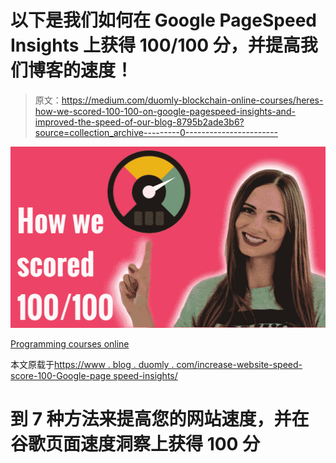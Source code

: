 # 以下是我们如何在 Google PageSpeed Insights 上获得 100/100 分，并提高我们博客的速度！

> 原文：<https://medium.com/duomly-blockchain-online-courses/heres-how-we-scored-100-100-on-google-pagespeed-insights-and-improved-the-speed-of-our-blog-8795b2ade3b6?source=collection_archive---------0----------------------->

![](img/561373a9e9a4ebf542443d60435200fe.png)

[Programming courses online](https://www.duomly.com)

本文原载于[https://www . blog . duomly . com/increase-website-speed-score-100-Google-page speed-insights/](https://www.blog.duomly.com/increase-website-speed-score-100-google-pagespeed-insights/)

# 到 7 种方法来提高您的网站速度，并在谷歌页面速度洞察上获得 100 分